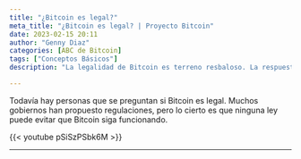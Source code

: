 ```yaml
---
title: "¿Bitcoin es legal?"
meta_title: "¿Bitcoin es legal? | Proyecto Bitcoin"
date: 2023-02-15 20:11
author: "Genny Diaz"
categories: [ABC de Bitcoin]
tags: ["Conceptos Básicos"]
description: "La legalidad de Bitcoin es terreno resbaloso. La respuesta es 'Depende de en qué país vivas, pero igual no importa'"

---
```


Todavía hay personas que se preguntan si Bitcoin es legal. Muchos gobiernos han propuesto regulaciones, pero lo cierto es que ninguna ley puede evitar que Bitcoin siga funcionando.

{{< youtube pSiSzPSbk6M >}}

<hr>
